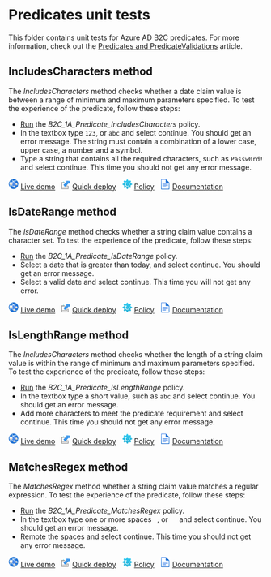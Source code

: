 # Predicates unit tests

This folder contains unit tests for Azure AD B2C predicates. For more information, check out the [Predicates and PredicateValidations](https://docs.microsoft.com/azure/active-directory-b2c/predicates) article.

## IncludesCharacters method 

The *IncludesCharacters* method checks whether a date claim value is between a range of minimum and maximum parameters specified. To test the experience of the predicate, follow these steps:

- [Run](https://b2clivedemo.b2clogin.com/b2clivedemo.onmicrosoft.com/B2C_1A_Predicate_IncludesCharacters/oauth2/v2.0/authorize?client_id=cfaf887b-a9db-4b44-ac47-5efff4e2902c&nonce=defaultNonce&redirect_uri=https%3A%2F%2Fjwt.ms&scope=openid&response_type=id_token&prompt=login) the *B2C_1A_Predicate_IncludesCharacters* policy.
- In the textbox type `123`, or `abc`  and select continue. You should get an error message. The string must contain a combination of a lower case, upper case, a number and a symbol.
- Type a string that contains all the required characters, such as `Passw0rd!` and select continue. This time you should not get any error message. 

![live demo](../media/demo.png) [Live demo](https://b2clivedemo.b2clogin.com/b2clivedemo.onmicrosoft.com/B2C_1A_Predicate_IncludesCharacters/oauth2/v2.0/authorize?client_id=cfaf887b-a9db-4b44-ac47-5efff4e2902c&nonce=defaultNonce&redirect_uri=https%3A%2F%2Fjwt.ms&scope=openid&response_type=id_token&prompt=login) &nbsp; ![Quick deploy](../media/deploy.png) [Quick deploy](https://b2ciefsetupapp.azurewebsites.net/)  &nbsp; ![policy](../media/policy.png) [Policy](Predicate_IsDateRange.xml) &nbsp;  ![documentation](../media/doc.png) [Documentation](https://docs.microsoft.com/azure/active-directory-b2c/claimsschema#userinputtype)

## IsDateRange method 

The *IsDateRange* method checks whether a string claim value contains a character set. To test the experience of the predicate, follow these steps:

- [Run](https://b2clivedemo.b2clogin.com/b2clivedemo.onmicrosoft.com/B2C_1A_Predicate_IsDateRange/oauth2/v2.0/authorize?client_id=cfaf887b-a9db-4b44-ac47-5efff4e2902c&nonce=defaultNonce&redirect_uri=https%3A%2F%2Fjwt.ms&scope=openid&response_type=id_token&prompt=login) the *B2C_1A_Predicate_IsDateRange* policy.
- Select a date that is greater than today, and select continue. You should get an error message.
- Select a valid date and select continue. This time you will not get any error.  

![live demo](../media/demo.png) [Live demo](https://b2clivedemo.b2clogin.com/b2clivedemo.onmicrosoft.com/B2C_1A_Predicate_IsDateRange/oauth2/v2.0/authorize?client_id=cfaf887b-a9db-4b44-ac47-5efff4e2902c&nonce=defaultNonce&redirect_uri=https%3A%2F%2Fjwt.ms&scope=openid&response_type=id_token&prompt=login) &nbsp; ![Quick deploy](../media/deploy.png) [Quick deploy](https://b2ciefsetupapp.azurewebsites.net/)  &nbsp; ![policy](../media/policy.png) [Policy](Predicate_IncludesCharacters.xml) &nbsp;  ![documentation](../media/doc.png) [Documentation](https://docs.microsoft.com/azure/active-directory-b2c/claimsschema#userinputtype)

## IsLengthRange method 

The *IncludesCharacters* method checks whether the length of a string claim value is within the range of minimum and maximum parameters specified. To test the experience of the predicate, follow these steps:

- [Run](https://b2clivedemo.b2clogin.com/b2clivedemo.onmicrosoft.com/B2C_1A_Predicate_IsLengthRange/oauth2/v2.0/authorize?client_id=cfaf887b-a9db-4b44-ac47-5efff4e2902c&nonce=defaultNonce&redirect_uri=https%3A%2F%2Fjwt.ms&scope=openid&response_type=id_token&prompt=login) the *B2C_1A_Predicate_IsLengthRange* policy.
- In the textbox type a short value, such as `abc` and select continue. You should get an error message. 
- Add more characters to meet the predicate requirement and select continue. This time you should not get any error message. 

![live demo](../media/demo.png) [Live demo](https://b2clivedemo.b2clogin.com/b2clivedemo.onmicrosoft.com/B2C_1A_Predicate_IsLengthRange/oauth2/v2.0/authorize?client_id=cfaf887b-a9db-4b44-ac47-5efff4e2902c&nonce=defaultNonce&redirect_uri=https%3A%2F%2Fjwt.ms&scope=openid&response_type=id_token&prompt=login) &nbsp; ![Quick deploy](../media/deploy.png) [Quick deploy](https://b2ciefsetupapp.azurewebsites.net/)  &nbsp; ![policy](../media/policy.png) [Policy](Predicate_IsLengthRange.xml) &nbsp;  ![documentation](../media/doc.png) [Documentation](https://docs.microsoft.com/azure/active-directory-b2c/claimsschema#userinputtype)


## MatchesRegex method 

The *MatchesRegex* method whether a string claim value matches a regular expression. To test the experience of the predicate, follow these steps:

- [Run](https://b2clivedemo.b2clogin.com/b2clivedemo.onmicrosoft.com/B2C_1A_Predicate_MatchesRegex/oauth2/v2.0/authorize?client_id=cfaf887b-a9db-4b44-ac47-5efff4e2902c&nonce=defaultNonce&redirect_uri=https%3A%2F%2Fjwt.ms&scope=openid&response_type=id_token&prompt=login) the *B2C_1A_Predicate_MatchesRegex* policy.
- In the textbox type one or more spaces ` `, or `  ` and select continue. You should get an error message. 
- Remote the spaces and select continue. This time you should not get any error message. 

![live demo](../media/demo.png) [Live demo](https://b2clivedemo.b2clogin.com/b2clivedemo.onmicrosoft.com/B2C_1A_Predicate_MatchesRegex/oauth2/v2.0/authorize?client_id=cfaf887b-a9db-4b44-ac47-5efff4e2902c&nonce=defaultNonce&redirect_uri=https%3A%2F%2Fjwt.ms&scope=openid&response_type=id_token&prompt=login) &nbsp; ![Quick deploy](../media/deploy.png) [Quick deploy](https://b2ciefsetupapp.azurewebsites.net/)  &nbsp; ![policy](../media/policy.png) [Policy](Predicate_MatchesRegex.xml) &nbsp;  ![documentation](../media/doc.png) [Documentation](https://docs.microsoft.com/azure/active-directory-b2c/claimsschema#userinputtype)